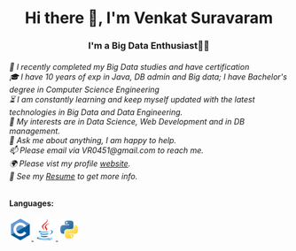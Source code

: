 <h1 align="center">Hi there 👋, I'm Venkat Suravaram</h1>
<h3 align="center">I'm a Big Data Enthusiast👨‍💻</h3>
<h6 align="left">🏅 I recently completed my Big Data studies and have certification </br>
🎓 I have 10 years of exp in Java, DB admin and Big data; I have Bachelor's degree in Computer Science Engineering </br>
⏳ I am constantly learning and keep myself updated with the latest technologies in Big Data and Data Engineering.</br>
🤔 My interests are in Data Science, Web Development and in DB management.</br>
💬 Ask me about anything, I am happy to help.</br>
📫 Please email via VR0451@gmail.com to reach me.</br>
🌍 Please vist my profile <a href="www.linkedin.com/in/venkateshwarsuravaram/">website</a>.</br>
📝 See my <a href="www.linkedin.com/in/venkateshwarsuravaram">Resume</a> to get more info.</br></h6>



<h4 align="left">Languages:</h4>
<p align="left"> 
<a href="https://www.cprogramming.com/" target="_blank"> <img src="https://raw.githubusercontent.com/devicons/devicon/master/icons/c/c-original.svg" alt="C" width="40" height="40"/> </a>
  <a href="https://www.java.com" target="_blank"><img src="https://raw.githubusercontent.com/devicons/devicon/master/icons/java/java-original.svg" alt="java" width="40" height="40"/> </a>
<a href="https://www.python.org" target="_blank"> <img src="https://raw.githubusercontent.com/devicons/devicon/master/icons/python/python-original.svg" alt="python" width="40" height="40"/></a>
